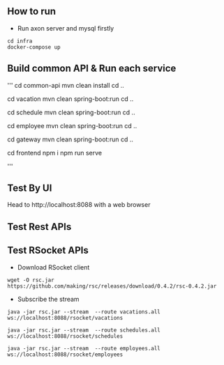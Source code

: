 ## How to run

- Run axon server and mysql firstly

```
cd infra
docker-compose up
```

## Build common API & Run each service

'''
cd common-api
mvn clean install
cd ..

cd vacation
mvn clean spring-boot:run
cd ..

cd schedule
mvn clean spring-boot:run
cd ..

cd employee
mvn clean spring-boot:run
cd ..


cd gateway
mvn clean spring-boot:run
cd ..

cd frontend
npm i
npm run serve

'''

## Test By UI
Head to http://localhost:8088 with a web browser

## Test Rest APIs


## Test RSocket APIs

- Download RSocket client
```
wget -O rsc.jar https://github.com/making/rsc/releases/download/0.4.2/rsc-0.4.2.jar
```
- Subscribe the stream
```
java -jar rsc.jar --stream  --route vacations.all ws://localhost:8088/rsocket/vacations

java -jar rsc.jar --stream  --route schedules.all ws://localhost:8088/rsocket/schedules

java -jar rsc.jar --stream  --route employees.all ws://localhost:8088/rsocket/employees

```
